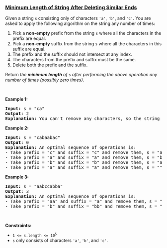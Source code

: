 ### [Minimum Length of String After Deleting Similar Ends](https://leetcode.com/problems/minimum-length-of-string-after-deleting-similar-ends)

<p>Given a string <code>s</code> consisting only of characters <code>&#39;a&#39;</code>, <code>&#39;b&#39;</code>, and <code>&#39;c&#39;</code>. You are asked to apply the following algorithm on the string any number of times:</p>

<ol>
	<li>Pick a <strong>non-empty</strong> prefix from the string <code>s</code> where all the characters in the prefix are equal.</li>
	<li>Pick a <strong>non-empty</strong> suffix from the string <code>s</code> where all the characters in this suffix are equal.</li>
	<li>The prefix and the suffix should not intersect at any index.</li>
	<li>The characters from the prefix and suffix must be the same.</li>
	<li>Delete both the prefix and the suffix.</li>
</ol>

<p>Return <em>the <strong>minimum length</strong> of </em><code>s</code> <em>after performing the above operation any number of times (possibly zero times)</em>.</p>

<p>&nbsp;</p>
<p><strong class="example">Example 1:</strong></p>

<pre>
<strong>Input:</strong> s = &quot;ca&quot;
<strong>Output:</strong> 2
<strong>Explanation: </strong>You can&#39;t remove any characters, so the string stays as is.
</pre>

<p><strong class="example">Example 2:</strong></p>

<pre>
<strong>Input:</strong> s = &quot;cabaabac&quot;
<strong>Output:</strong> 0
<strong>Explanation:</strong> An optimal sequence of operations is:
- Take prefix = &quot;c&quot; and suffix = &quot;c&quot; and remove them, s = &quot;abaaba&quot;.
- Take prefix = &quot;a&quot; and suffix = &quot;a&quot; and remove them, s = &quot;baab&quot;.
- Take prefix = &quot;b&quot; and suffix = &quot;b&quot; and remove them, s = &quot;aa&quot;.
- Take prefix = &quot;a&quot; and suffix = &quot;a&quot; and remove them, s = &quot;&quot;.</pre>

<p><strong class="example">Example 3:</strong></p>

<pre>
<strong>Input:</strong> s = &quot;aabccabba&quot;
<strong>Output:</strong> 3
<strong>Explanation:</strong> An optimal sequence of operations is:
- Take prefix = &quot;aa&quot; and suffix = &quot;a&quot; and remove them, s = &quot;bccabb&quot;.
- Take prefix = &quot;b&quot; and suffix = &quot;bb&quot; and remove them, s = &quot;cca&quot;.
</pre>

<p>&nbsp;</p>
<p><strong>Constraints:</strong></p>

<ul>
	<li><code>1 &lt;= s.length &lt;= 10<sup>5</sup></code></li>
	<li><code>s</code> only consists of characters <code>&#39;a&#39;</code>, <code>&#39;b&#39;</code>, and <code>&#39;c&#39;</code>.</li>
</ul>
